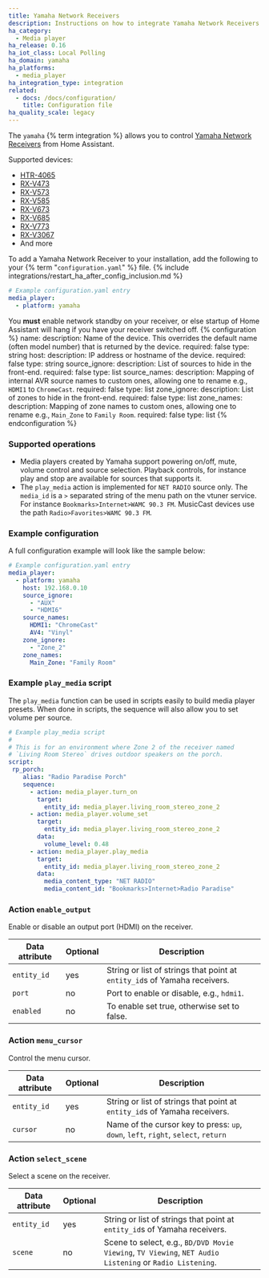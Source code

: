```yaml
---
title: Yamaha Network Receivers
description: Instructions on how to integrate Yamaha Network Receivers into Home Assistant.
ha_category:
  - Media player
ha_release: 0.16
ha_iot_class: Local Polling
ha_domain: yamaha
ha_platforms:
  - media_player
ha_integration_type: integration
related:
  - docs: /docs/configuration/
    title: Configuration file
ha_quality_scale: legacy
---
```


The `yamaha` {% term integration %} allows you to control [Yamaha Network Receivers](https://usa.yamaha.com/products/audio-visual/av-receivers-amps/rx) from Home Assistant.

Supported devices:

- [HTR-4065](https://www.yamaha.com/cchtr4065/)
- [RX-V473](https://ca.yamaha.com/en/products/audio_visual/av_receivers_amps/rx-v473/specs.html)
- [RX-V573](https://ca.yamaha.com/en/products/audio_visual/av_receivers_amps/rx-v573/specs.html)
- [RX-V585](https://ca.yamaha.com/en/products/audio_visual/av_receivers_amps/rx-v585_u/specs.html)
- [RX-V673](https://ca.yamaha.com/en/products/audio_visual/av_receivers_amps/rx-v673/specs.html)
- [RX-V685](https://ca.yamaha.com/en/products/audio_visual/av_receivers_amps/rx-v685_u/specs.html)
- [RX-V773](https://ca.yamaha.com/en/products/audio_visual/av_receivers_amps/rx-v773/specs.html)
- [RX-V3067](https://ca.yamaha.com/en/products/audio_visual/av_receivers_amps/rx-v3067/specs.html)
- And more

To add a Yamaha Network Receiver to your installation, add the following to your {% term "`configuration.yaml`" %} file.
{% include integrations/restart_ha_after_config_inclusion.md %}

```yaml
# Example configuration.yaml entry
media_player:
  - platform: yamaha
```
You **must** enable network standby on your receiver, or else startup of Home Assistant will hang if you
have your receiver switched off.
{% configuration %}
name:
  description: Name of the device. This overrides the default name (often model number) that is returned by the device.
  required: false
  type: string
host:
  description: IP address or hostname of the device.
  required: false
  type: string
source_ignore:
  description: List of sources to hide in the front-end.
  required: false
  type: list
source_names:
  description: Mapping of internal AVR source names to custom ones, allowing one to rename e.g., `HDMI1` to `ChromeCast`.
  required: false
  type: list
zone_ignore:
  description: List of zones to hide in the front-end.
  required: false
  type: list
zone_names:
  description: Mapping of zone names to custom ones, allowing one to rename e.g., `Main_Zone` to `Family Room`.
  required: false
  type: list
{% endconfiguration %}

### Supported operations

- Media players created by Yamaha support powering on/off, mute,
  volume control and source selection. Playback controls, for instance
  play and stop are available for sources that supports it.
- The `play_media` action is implemented for `NET RADIO` source
  only. The `media_id` is a `>` separated string of the menu path on
  the vtuner service. For instance `Bookmarks>Internet>WAMC 90.3 FM`.
  MusicCast devices use the path `Radio>Favorites>WAMC 90.3 FM`.

### Example configuration

A full configuration example will look like the sample below:
```yaml
# Example configuration.yaml entry
media_player:
  - platform: yamaha
    host: 192.168.0.10
    source_ignore:
      - "AUX"
      - "HDMI6"
    source_names:
      HDMI1: "ChromeCast"
      AV4: "Vinyl"
    zone_ignore:
      - "Zone_2"
    zone_names:
      Main_Zone: "Family Room"
```

### Example `play_media` script

The `play_media` function can be used in scripts easily to build media
player presets. When done in scripts, the sequence will also allow you
to set volume per source.

```yaml
# Example play_media script
#
# This is for an environment where Zone 2 of the receiver named
# `Living Room Stereo` drives outdoor speakers on the porch.
script:
 rp_porch:
    alias: "Radio Paradise Porch"
    sequence:
      - action: media_player.turn_on
        target:
          entity_id: media_player.living_room_stereo_zone_2
      - action: media_player.volume_set
        target:
          entity_id: media_player.living_room_stereo_zone_2
        data:
          volume_level: 0.48
      - action: media_player.play_media
        target:
          entity_id: media_player.living_room_stereo_zone_2
        data:
          media_content_type: "NET RADIO"
          media_content_id: "Bookmarks>Internet>Radio Paradise"

```

### Action `enable_output`

Enable or disable an output port (HDMI) on the receiver.

| Data attribute | Optional | Description                                                               |
| ---------------------- | -------- | ------------------------------------------------------------------------- |
| `entity_id`            | yes      | String or list of strings that point at `entity_id`s of Yamaha receivers. |
| `port`                 | no       | Port to enable or disable, e.g., `hdmi1`.                                 |
| `enabled`              | no       | To enable set true, otherwise set to false.                               |

### Action `menu_cursor`

Control the menu cursor.

| Data attribute | Optional | Description                                                                        |
| ---------------------- | -------- | ---------------------------------------------------------------------------------- |
| `entity_id`            | yes      | String or list of strings that point at `entity_id`s of Yamaha receivers.          |
| `cursor`               | no       | Name of the cursor key to press: `up`, `down`, `left`, `right`, `select`, `return` |

### Action `select_scene`

Select a scene on the receiver.

| Data attribute | Optional | Description                                                                                              |
| ---------------------- | -------- | -------------------------------------------------------------------------------------------------------- |
| `entity_id`            | yes      | String or list of strings that point at `entity_id`s of Yamaha receivers.                                |
| `scene`                | no       | Scene to select, e.g., `BD/DVD Movie Viewing`, `TV Viewing`, `NET Audio Listening` or `Radio Listening`. |
